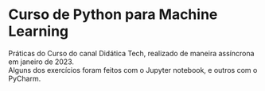 # Curso de Python para Machine Learning

Práticas do Curso do canal Didática Tech, realizado de maneira assíncrona em janeiro de 2023.<br>
Alguns dos exercícios foram feitos com o Jupyter notebook, e outros com o PyCharm.
